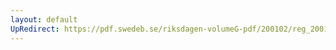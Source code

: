 ```yaml
---
layout: default
UpRedirect: https://pdf.swedeb.se/riksdagen-volumeG-pdf/200102/reg_200102/reg_200102_0098.pdf
---
```

